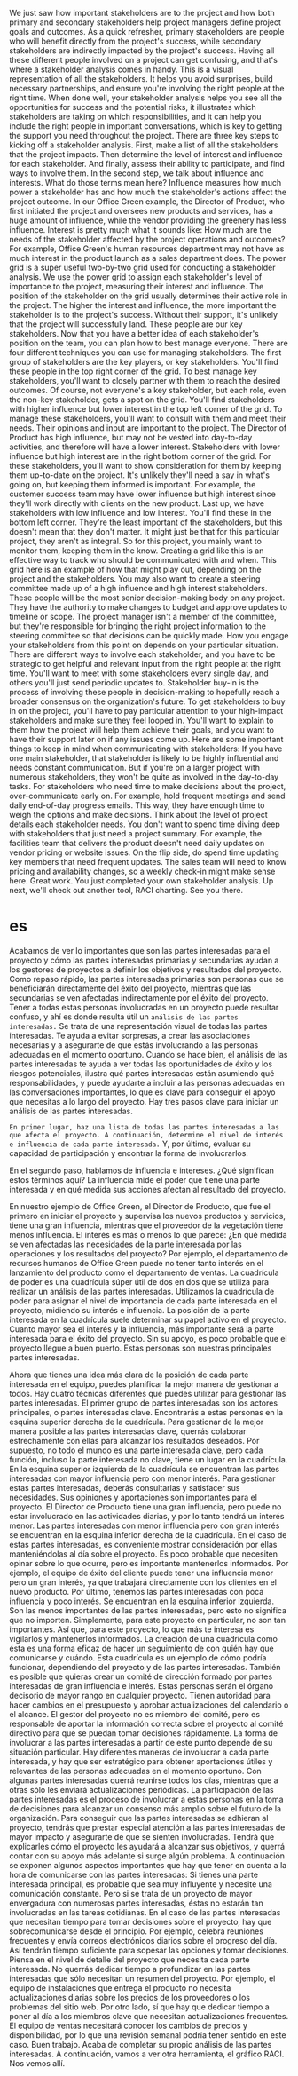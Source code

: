 We just saw how important stakeholders are to the project and how both primary and secondary stakeholders help project managers define project goals and outcomes. As a quick refresher, primary stakeholders are people who will benefit directly from the project's success, while secondary stakeholders are indirectly impacted by the project's success. Having all these different people involved on a project can get confusing, and that's where a stakeholder analysis comes in handy. This is a visual representation of all the stakeholders. It helps you avoid surprises, build necessary partnerships, and ensure you're involving the right people at the right time. When done well, your stakeholder analysis helps you see all the opportunities for success and the potential risks, it illustrates which stakeholders are taking on which responsibilities, and it can help you include the right people in important conversations, which is key to getting the support you need throughout the project. There are three key steps to kicking off a stakeholder analysis. First, make a list of all the stakeholders that the project impacts. Then determine the level of interest and influence for each stakeholder. And finally, assess their ability to participate, and find ways to involve them. In the second step, we talk about influence and interests. What do those terms mean here? Influence measures how much power a stakeholder has and how much the stakeholder's actions affect the project outcome. In our Office Green example, the Director of Product, who first initiated the project and oversees new products and services, has a huge amount of influence, while the vendor providing the greenery has less influence. Interest is pretty much what it sounds like: How much are the needs of the stakeholder affected by the project operations and outcomes? For example, Office Green's human resources department may not have as much interest in the product launch as a sales department does. The power grid is a super useful two-by-two grid used for conducting a stakeholder analysis. We use the power grid to assign each stakeholder's level of importance to the project, measuring their interest and influence. The position of the stakeholder on the grid usually determines their active role in the project. The higher the interest and influence, the more important the stakeholder is to the project's success. Without their support, it's unlikely that the project will successfully land. These people are our key stakeholders. Now that you have a better idea of each stakeholder's position on the team, you can plan how to best manage everyone. There are four different techniques you can use for managing stakeholders. The first group of stakeholders are the key players, or key stakeholders. You'll find these people in the top right corner of the grid. To best manage key stakeholders, you'll want to closely partner with them to reach the desired outcomes. Of course, not everyone's a key stakeholder, but each role, even the non-key stakeholder, gets a spot on the grid. You'll find stakeholders with higher influence but lower interest in the top left corner of the grid. To manage these stakeholders, you'll want to consult with them and meet their needs. Their opinions and input are important to the project. The Director of Product has high influence, but may not be vested into day-to-day activities, and therefore will have a lower interest. Stakeholders with lower influence but high interest are in the right bottom corner of the grid. For these stakeholders, you'll want to show consideration for them by keeping them up-to-date on the project. It's unlikely they'll need a say in what's going on, but keeping them informed is important. For example, the customer success team may have lower influence but high interest since they'll work directly with clients on the new product. Last up, we have stakeholders with low influence and low interest. You'll find these in the bottom left corner. They're the least important of the stakeholders, but this doesn't mean that they don't matter. It might just be that for this particular project, they aren't as integral. So for this project, you mainly want to monitor them, keeping them in the know. Creating a grid like this is an effective way to track who should be communicated with and when. This grid here is an example of how that might play out, depending on the project and the stakeholders. You may also want to create a steering committee made up of a high influence and high interest stakeholders. These people will be the most senior decision-making body on any project. They have the authority to make changes to budget and approve updates to timeline or scope. The project manager isn't a member of the committee, but they're responsible for bringing the right project information to the steering committee so that decisions can be quickly made. How you engage your stakeholders from this point on depends on your particular situation. There are different ways to involve each stakeholder, and you have to be strategic to get helpful and relevant input from the right people at the right time. You'll want to meet with some stakeholders every single day, and others you'll just send periodic updates to. Stakeholder buy-in is the process of involving these people in decision-making to hopefully reach a broader consensus on the organization's future. To get stakeholders to buy in on the project, you'll have to pay particular attention to your high-impact stakeholders and make sure they feel looped in. You'll want to explain to them how the project will help them achieve their goals, and you want to have their support later on if any issues come up. Here are some important things to keep in mind when communicating with stakeholders: If you have one main stakeholder, that stakeholder is likely to be highly influential and needs constant communication. But if you're on a larger project with numerous stakeholders, they won't be quite as involved in the day-to-day tasks. For stakeholders who need time to make decisions about the project, over-communicate early on. For example, hold frequent meetings and send daily end-of-day progress emails. This way, they have enough time to weigh the options and make decisions. Think about the level of project details each stakeholder needs. You don't want to spend time diving deep with stakeholders that just need a project summary. For example, the facilities team that delivers the product doesn't need daily updates on vendor pricing or website issues. On the flip side, do spend time updating key members that need frequent updates. The sales team will need to know pricing and availability changes, so a weekly check-in might make sense here. Great work. You just completed your own stakeholder analysis. Up next, we'll check out another tool, RACI charting. See you there.
# es 
Acabamos de ver lo importantes que son las partes interesadas para el proyecto y cómo las partes interesadas primarias y secundarias ayudan a los gestores de proyectos a definir los objetivos y resultados del proyecto.
Como repaso rápido, las partes interesadas primarias son personas que se beneficiarán directamente del éxito del proyecto, mientras que las secundarias se ven afectadas indirectamente por el éxito del proyecto.
Tener a todas estas personas involucradas en un proyecto puede resultar confuso, y ahí es donde resulta útil un `análisis de las partes interesadas.`
Se trata de una representación visual de todas las partes interesadas. Te ayuda a evitar sorpresas, a crear las asociaciones necesarias y a asegurarte de que estás involucrando a las personas adecuadas en el momento oportuno.
Cuando se hace bien, el análisis de las partes interesadas te ayuda a ver todas las oportunidades de éxito y los riesgos potenciales, ilustra qué partes interesadas están asumiendo qué responsabilidades, y puede ayudarte a incluir a las personas adecuadas en las conversaciones importantes, lo que es clave para conseguir el apoyo que necesitas a lo largo del proyecto. Hay tres pasos clave para iniciar un análisis de las partes interesadas.

`En primer lugar, haz una lista de todas las partes interesadas a las que afecta el proyecto. A continuación, determine el nivel de interés e influencia de cada parte interesada.`
Y, por último, evaluar su capacidad de participación y encontrar la forma de involucrarlos.

En el segundo paso, hablamos de influencia e intereses. ¿Qué significan estos términos aquí? La influencia mide el poder que tiene una parte interesada y en qué medida sus acciones afectan al resultado del proyecto.


En nuestro ejemplo de Office Green, el Director de Producto, que fue el primero en iniciar el proyecto y supervisa los nuevos productos y servicios, tiene una gran influencia, mientras que el proveedor de la vegetación tiene menos influencia. El interés es más o menos lo que parece: ¿En qué medida se ven afectadas las necesidades de la parte interesada por las operaciones y los resultados del proyecto? Por ejemplo, el departamento de recursos humanos de Office Green puede no tener tanto interés en el lanzamiento del producto como el departamento de ventas. La cuadrícula de poder es una cuadrícula súper útil de dos en dos que se utiliza para realizar un análisis de las partes interesadas. Utilizamos la cuadrícula de poder para asignar el nivel de importancia de cada parte interesada en el proyecto, midiendo su interés e influencia. La posición de la parte interesada en la cuadrícula suele determinar su papel activo en el proyecto. Cuanto mayor sea el interés y la influencia, más importante será la parte interesada para el éxito del proyecto. Sin su apoyo, es poco probable que el proyecto llegue a buen puerto. Estas personas son nuestras principales partes interesadas.

Ahora que tienes una idea más clara de la posición de cada parte interesada en el equipo, puedes planificar la mejor manera de gestionar a todos.
Hay cuatro técnicas diferentes que puedes utilizar para gestionar las partes interesadas.
El primer grupo de partes interesadas son los actores principales, o partes interesadas clave. Encontrarás a estas personas en la esquina superior derecha de la cuadrícula.
Para gestionar de la mejor manera posible a las partes interesadas clave, querrás colaborar estrechamente con ellas para alcanzar los resultados deseados.
Por supuesto, no todo el mundo es una parte interesada clave, pero cada función, incluso la parte interesada no clave, tiene un lugar en la cuadrícula. En la esquina superior izquierda de la cuadrícula se encuentran las partes interesadas con mayor influencia pero con menor interés. Para gestionar estas partes interesadas, deberás consultarlas y satisfacer sus necesidades. Sus opiniones y aportaciones son importantes para el proyecto. El Director de Producto tiene una gran influencia, pero puede no estar involucrado en las actividades diarias, y por lo tanto tendrá un interés menor. Las partes interesadas con menor influencia pero con gran interés se encuentran en la esquina inferior derecha de la cuadrícula. En el caso de estas partes interesadas, es conveniente mostrar consideración por ellas manteniéndolas al día sobre el proyecto. Es poco probable que necesiten opinar sobre lo que ocurre, pero es importante mantenerlos informados.
Por ejemplo, el equipo de éxito del cliente puede tener una influencia menor pero un gran interés, ya que trabajará directamente con los clientes en el nuevo producto. Por último, tenemos las partes interesadas con poca influencia y poco interés. Se encuentran en la esquina inferior izquierda. Son las menos importantes de las partes interesadas, pero esto no significa que no importen. Simplemente, para este proyecto en particular, no son tan importantes. Así que, para este proyecto, lo que más te interesa es vigilarlos y mantenerlos informados. La creación de una cuadrícula como ésta es una forma eficaz de hacer un seguimiento de con quién hay que comunicarse y cuándo. Esta cuadrícula es un ejemplo de cómo podría funcionar, dependiendo del proyecto y de las partes interesadas. También es posible que quieras crear un comité de dirección formado por partes interesadas de gran influencia e interés. Estas personas serán el órgano decisorio de mayor rango en cualquier proyecto. Tienen autoridad para hacer cambios en el presupuesto y aprobar actualizaciones del calendario o el alcance. El gestor del proyecto no es miembro del comité, pero es responsable de aportar la información correcta sobre el proyecto al comité directivo para que se puedan tomar decisiones rápidamente. 
La forma de involucrar a las partes interesadas a partir de este punto depende de su situación particular. Hay diferentes maneras de involucrar a cada parte interesada, y hay que ser estratégico para obtener aportaciones útiles y relevantes de las personas adecuadas en el momento oportuno. Con algunas partes interesadas querrá reunirse todos los días, mientras que a otras sólo les enviará actualizaciones periódicas.
La participación de las partes interesadas es el proceso de involucrar a estas personas en la toma de decisiones para alcanzar un consenso más amplio sobre el futuro de la organización.
Para conseguir que las partes interesadas se adhieran al proyecto, tendrás que prestar especial atención a las partes interesadas de mayor impacto y asegurarte de que se sienten involucradas.
Tendrá que explicarles cómo el proyecto les ayudará a alcanzar sus objetivos, y querrá contar con su apoyo más adelante si surge algún problema. A continuación se exponen algunos aspectos importantes que hay que tener en cuenta a la hora de comunicarse con las partes interesadas: Si tienes una parte interesada principal, es probable que sea muy influyente y necesite una comunicación constante. Pero si se trata de un proyecto de mayor envergadura con numerosas partes interesadas, éstas no estarán tan involucradas en las tareas cotidianas.
En el caso de las partes interesadas que necesitan tiempo para tomar decisiones sobre el proyecto, hay que sobrecomunicarse desde el principio.
Por ejemplo, celebra reuniones frecuentes y envía correos electrónicos diarios sobre el progreso del día. Así tendrán tiempo suficiente para sopesar las opciones y tomar decisiones.
Piensa en el nivel de detalle del proyecto que necesita cada parte interesada.
No querrás dedicar tiempo a profundizar en las partes interesadas que sólo necesitan un resumen del proyecto.
Por ejemplo, el equipo de instalaciones que entrega el producto no necesita actualizaciones diarias sobre los precios de los proveedores o los problemas del sitio web. Por otro lado, sí que hay que dedicar tiempo a poner al día a los miembros clave que necesitan actualizaciones frecuentes. El equipo de ventas necesitará conocer los cambios de precios y disponibilidad, por lo que una revisión semanal podría tener sentido en este caso. Buen trabajo. Acaba de completar su propio análisis de las partes interesadas. A continuación, vamos a ver otra herramienta, el gráfico RACI. Nos vemos allí.